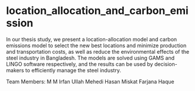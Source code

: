 # location_allocation_and_carbon_emission

In our thesis study, we present a location-allocation model and carbon emissions model to select the new best locations and minimize production and transportation costs, as well as reduce the environmental effects of the steel industry in Bangladesh. The models are solved using GAMS and LINGO software respectively, and the results can be used by decision-makers to efficiently manage the steel industry. 

Team Members: 
M M Irfan Ullah 
Mehedi Hasan
Miskat Farjana Haque 

